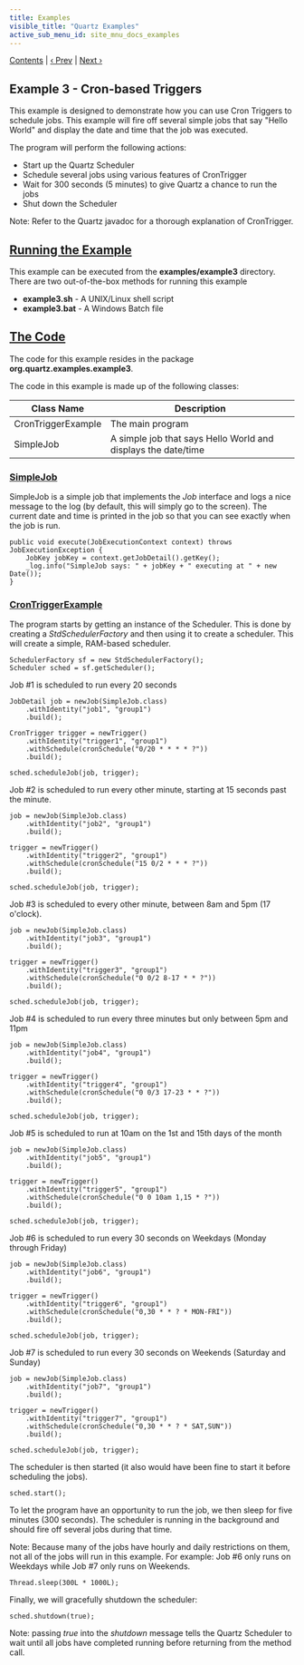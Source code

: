 ```yaml
---
title: Examples
visible_title: "Quartz Examples"
active_sub_menu_id: site_mnu_docs_examples
---
```

<div class="secNavPanel">
          <a href=".">Contents</a> |
	  <a href="Example1.md">&lsaquo;&nbsp;Prev</a> |
          <a href="Example4.md">Next&nbsp;&rsaquo;</a>
</div>

## Example 3 - Cron-based Triggers

This example is designed to demonstrate how you can use Cron Triggers to schedule jobs.   This example will fire off several simple jobs that say "Hello World" and display the date and time that the job was executed.

The program will perform the following actions:

+ Start up the Quartz Scheduler
+ Schedule several jobs using various features of CronTrigger
+ Wait for 300 seconds (5 minutes) to give Quartz a chance to run the jobs
+ Shut down the Scheduler



Note:  Refer to the Quartz javadoc for a thorough explanation of CronTrigger.

## [Running the Example](#Example3-RunningtheExample)
This example can be executed from the **examples/example3** directory.   There are two out-of-the-box methods for running this example


+ **example3.sh** - A UNIX/Linux shell script
+ **example3.bat** - A Windows Batch file



## [The Code](#Example3-TheCode)

The code for this example resides in the package **org.quartz.examples.example3**.   

The code in this example is made up of the following classes:

<table><thead>
<tr>
<th> Class Name </th>
<th> Description</th>
</tr>
</thead>

<tbody>
<tr>
<td> CronTriggerExample </td>
<td> The main program</td>
</tr>
<tr>
<td> SimpleJob </td>
<td> A simple job that says Hello World and displays the date/time</td>
</tr>
</tbody></table>

### [SimpleJob](#Example3-SimpleJob)
SimpleJob is a simple job that implements the *Job* interface and logs a nice message to the log (by default, this will simply go to the screen).   The current date and time is printed in the job so that you can see exactly when the job is run.


<pre class="prettyprint highlight"><code class="language-java" data-lang="java">public void execute(JobExecutionContext context) throws JobExecutionException {
    JobKey jobKey = context.getJobDetail().getKey();
    _log.info("SimpleJob says: " + jobKey + " executing at " + new Date());
}
</code></pre>


### [CronTriggerExample](#Example3-CronTriggerExample)
The program starts by getting an instance of the Scheduler.  This is done by creating a *StdSchedulerFactory* and then using it to create a scheduler.   This will create a simple, RAM-based scheduler.


<pre class="prettyprint highlight"><code class="language-java" data-lang="java">SchedulerFactory sf = new StdSchedulerFactory();
Scheduler sched = sf.getScheduler();
</code></pre>


Job #1 is scheduled to run every 20 seconds

<pre class="prettyprint highlight"><code class="language-java" data-lang="java">JobDetail job = newJob(SimpleJob.class)
    .withIdentity("job1", "group1")
    .build();

CronTrigger trigger = newTrigger()
    .withIdentity("trigger1", "group1")
    .withSchedule(cronSchedule("0/20 * * * * ?"))
    .build();

sched.scheduleJob(job, trigger);
</code></pre>


Job #2 is scheduled to run every other minute, starting at 15 seconds past the minute.

<pre class="prettyprint highlight"><code class="language-java" data-lang="java">job = newJob(SimpleJob.class)
    .withIdentity("job2", "group1")
    .build();

trigger = newTrigger()
    .withIdentity("trigger2", "group1")
    .withSchedule(cronSchedule("15 0/2 * * * ?"))
    .build();

sched.scheduleJob(job, trigger);
</code></pre>


Job #3 is scheduled to every other minute, between 8am and 5pm (17 o'clock).

<pre class="prettyprint highlight"><code class="language-java" data-lang="java">job = newJob(SimpleJob.class)
    .withIdentity("job3", "group1")
    .build();

trigger = newTrigger()
    .withIdentity("trigger3", "group1")
    .withSchedule(cronSchedule("0 0/2 8-17 * * ?"))
    .build();

sched.scheduleJob(job, trigger);
</code></pre>


Job #4 is scheduled to run every three minutes but only between 5pm and 11pm

<pre class="prettyprint highlight"><code class="language-java" data-lang="java">job = newJob(SimpleJob.class)
    .withIdentity("job4", "group1")
    .build();

trigger = newTrigger()
    .withIdentity("trigger4", "group1")
    .withSchedule(cronSchedule("0 0/3 17-23 * * ?"))
    .build();

sched.scheduleJob(job, trigger);
</code></pre>


Job #5 is scheduled to run at 10am on the 1st and 15th days of the month

<pre class="prettyprint highlight"><code class="language-java" data-lang="java">job = newJob(SimpleJob.class)
    .withIdentity("job5", "group1")
    .build();

trigger = newTrigger()
    .withIdentity("trigger5", "group1")
    .withSchedule(cronSchedule("0 0 10am 1,15 * ?"))
    .build();

sched.scheduleJob(job, trigger);
</code></pre>


Job #6 is scheduled to run every 30 seconds on Weekdays (Monday through Friday)

<pre class="prettyprint highlight"><code class="language-java" data-lang="java">job = newJob(SimpleJob.class)
    .withIdentity("job6", "group1")
    .build();

trigger = newTrigger()
    .withIdentity("trigger6", "group1")
    .withSchedule(cronSchedule("0,30 * * ? * MON-FRI"))
    .build();

sched.scheduleJob(job, trigger);
</code></pre>


Job #7 is scheduled to run every 30 seconds on Weekends (Saturday and Sunday)

<pre class="prettyprint highlight"><code class="language-java" data-lang="java">job = newJob(SimpleJob.class)
    .withIdentity("job7", "group1")
    .build();

trigger = newTrigger()
    .withIdentity("trigger7", "group1")
    .withSchedule(cronSchedule("0,30 * * ? * SAT,SUN"))
    .build();

sched.scheduleJob(job, trigger);
</code></pre>


The scheduler is then started (it also would have been fine to start it before scheduling the jobs).


<pre class="prettyprint highlight"><code class="language-java" data-lang="java">sched.start();
</code></pre>


To let the program have an opportunity to run the job, we then sleep for five minutes (300 seconds).  The scheduler is running in the background and should fire off several jobs during that time.

Note:  Because many of the jobs have hourly and daily restrictions on them, not all of the jobs will run in this example.   For example:   Job #6 only runs on Weekdays while Job #7 only runs on Weekends.

<pre class="prettyprint highlight"><code class="language-java" data-lang="java">Thread.sleep(300L * 1000L);
</code></pre>


Finally, we will gracefully shutdown the scheduler:

<pre class="prettyprint highlight"><code class="language-java" data-lang="java">sched.shutdown(true);
</code></pre>

Note:  passing *true* into the *shutdown* message tells the Quartz Scheduler to wait until all jobs have completed running before returning from the method call.
